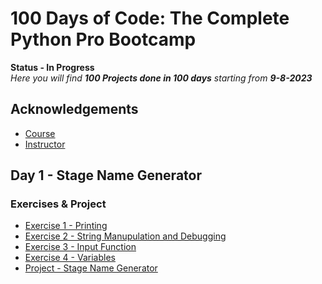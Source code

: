 
# 100 Days of Code: The Complete Python Pro Bootcamp


**Status - In Progress**  
*Here you will find **100 Projects done in 100 days** starting from **9-8-2023***


## Acknowledgements

 - [Course](https://www.udemy.com/course/100-days-of-code/)
 - [Instructor](https://www.linkedin.com/in/angela-yu-963a584b/)


## Day 1 - Stage Name Generator

### Exercises & Project

- [Exercise 1 - Printing](https://github.com/arunabh-a/100-Days-of-Python/blob/main/Day%201/exercises/printing.py)
- [Exercise 2 - String Manupulation and Debugging](https://github.com/arunabh-a/100-Days-of-Python/blob/main/Day%201/exercises/string.py)
- [Exercise 3 - Input Function](https://github.com/arunabh-a/100-Days-of-Python/blob/main/Day%201/exercises/input.py)
- [Exercise 4 - Variables](https://github.com/arunabh-a/100-Days-of-Python/blob/main/Day%201/exercises/variables.py)
- [Project - Stage Name Generator](https://github.com/arunabh-a/100-Days-of-Python/blob/main/Day%201/project/bng.py)



<!-- ## Author

- [@arunabh-a](https://www.github.com/arunabh-a)
 -->

